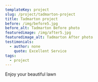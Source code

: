 ```yaml
---
templateKey: project
slug: /project/tadmarton-project
title: Tadmarton project
before: /img/before5.jpg
before_alt: Tadmarton Before photo
featuredimage: /img/after5.jpg
featuredimage_alt: Tadmarton After photo
testimonials:
  - author: none
    quote: Excellent Service
tags:
  - project
---
```

Enjoy your beautiful lawn
